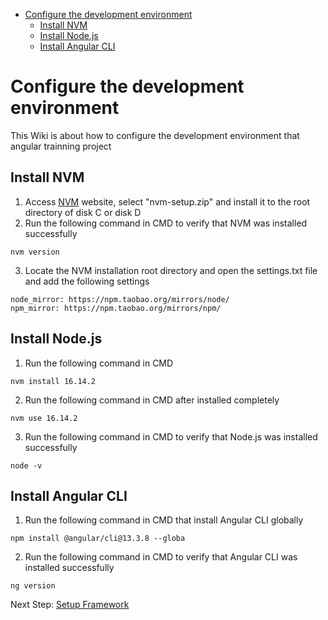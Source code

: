 - [Configure the development environment](#configure-the-development-environment)
  - [Install NVM](#install-nvm)
  - [Install Node.js](#install-nodejs)
  - [Install Angular CLI](#install-angular-cli)

# Configure the development environment
This Wiki is about how to configure the development environment that angular trainning project

## Install NVM
1. Access [NVM](https://github.com/coreybutler/nvm-windows/releases) website, select "nvm-setup.zip" and install it to the root directory of disk C or disk D
2. Run the following command in CMD to verify that NVM was installed successfully
```
nvm version
```
3. Locate the NVM installation root directory and open the settings.txt file and add the following settings
```
node_mirror: https://npm.taobao.org/mirrors/node/
npm_mirror: https://npm.taobao.org/mirrors/npm/
```

## Install Node.js
1. Run the following command in CMD
```
nvm install 16.14.2
```
2. Run the following command in CMD after installed completely
```
nvm use 16.14.2
```
3. Run the following command in CMD to verify that Node.js was installed successfully
```
node -v
```

## Install Angular CLI
1. Run the following command in CMD that install Angular CLI globally
```
npm install @angular/cli@13.3.8 --globa
```
2. Run the following command in CMD to verify that Angular CLI was installed successfully
```
ng version
```

Next Step: [Setup Framework](./1.setup-framework.md)
